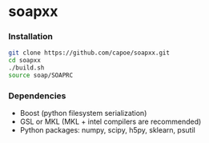 # soapxx

### Installation
```bash
git clone https://github.com/capoe/soapxx.git
cd soapxx
./build.sh
source soap/SOAPRC
```

### Dependencies
- Boost (python filesystem serialization)
- GSL or MKL (MKL + intel compilers are recommended)
- Python packages: numpy, scipy, h5py, sklearn, psutil

